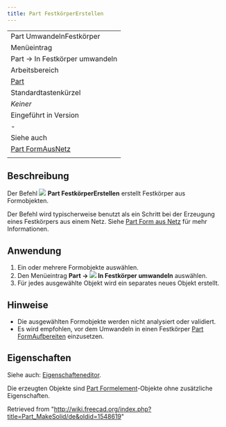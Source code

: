 ```yaml
---
title: Part FestkörperErstellen
---
```


|                                                                    |
| ------------------------------------------------------------------ |
| Part UmwandelnFestkörper                                           |
| Menüeintrag                                                        |
| Part → In Festkörper umwandeln                                     |
| Arbeitsbereich                                                     |
| [Part](/Part_Workbench/de "Part Workbench/de")                     |
| Standardtastenkürzel                                               |
| _Keiner_                                                           |
| Eingeführt in Version                                              |
| -                                                                  |
| Siehe auch                                                         |
| [Part FormAusNetz](/Part_ShapeFromMesh/de "Part ShapeFromMesh/de") |
|                                                                    |

## Beschreibung

Der Befehl ![](/images/Part_MakeSolid.svg) **Part FestkörperErstellen** erstellt Festkörper aus Formobjekten.

Der Befehl wird typischerweise benutzt als ein Schritt bei der Erzeugung eines Festkörpers aus einem Netz. Siehe [Part Form aus Netz](/Part_ShapeFromMesh/de#Usage "Part ShapeFromMesh/de") für mehr Informationen.

## Anwendung

1. Ein oder mehrere Formobjekte auswählen.
2. Den Menüeintrag **Part → ![](/images/Part_MakeSolid.svg) In Festkörper umwandeln** auswählen.
3. Für jedes ausgewählte Objekt wird ein separates neues Objekt erstellt.

## Hinweise

- Die ausgewählten Formobjekte werden nicht analysiert oder validiert.
- Es wird empfohlen, vor dem Umwandeln in einen Festkörper [Part FormAufbereiten](/Part_RefineShape/de "Part RefineShape/de") einzusetzen.

## Eigenschaften

Siehe auch: [Eigenschafteneditor](/Property_editor/de "Property editor/de").

Die erzeugten Objekte sind [Part Formelement](/Part_Feature/de "Part Feature/de")-Objekte ohne zusätzliche Eigenschaften.

Retrieved from "<http://wiki.freecad.org/index.php?title=Part_MakeSolid/de&oldid=1548619>"
